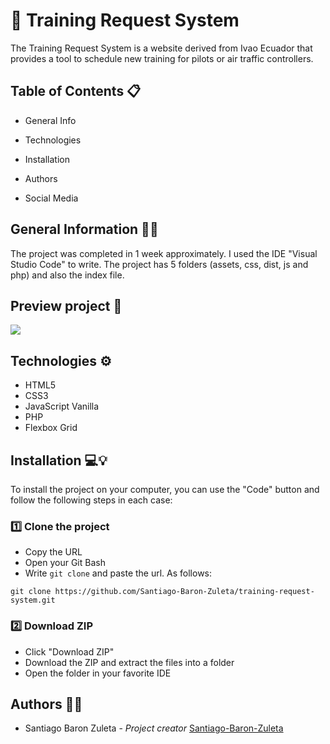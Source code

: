 # 📡 Training Request System

The Training Request System is a website derived from Ivao Ecuador that provides a tool to schedule new training for pilots or air traffic controllers.

## Table of Contents 📋
- General Info

- Technologies

- Installation

- Authors

- Social Media

## General Information 🙋‍♂️

The project was completed in 1 week approximately. I used the IDE "Visual Studio Code" to write. The project has 5 folders (assets, css, dist, js and php) and also the index file.

## Preview project 📸
![](https://raw.githubusercontent.com/Santiago-Baron-Zuleta/training-request-system/master/assets/preview.JPG)

## Technologies ⚙️

- HTML5
- CSS3
- JavaScript Vanilla
- PHP
- Flexbox Grid

## Installation 💻💡

To install the project on your computer, you can use the "Code" button and follow the following steps in each case:

### 1️⃣ Clone the project

- Copy the URL
- Open your Git Bash
- Write ``` git clone ``` and paste the url. As follows:

``` 
git clone https://github.com/Santiago-Baron-Zuleta/training-request-system.git
```

### 2️⃣ Download ZIP

- Click "Download ZIP"
- Download the ZIP and extract the files into a folder
- Open the folder in your favorite IDE

## Authors 🦸‍♀️

- Santiago Baron Zuleta - *Project creator* [Santiago-Baron-Zuleta](https://github.com/Santiago-Baron-Zuleta)
